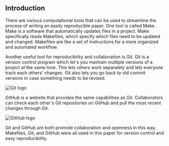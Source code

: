 
## Introduction

There are various computational tools that can be used to streamline the process of writing 
an easily reproducible paper. One tool is called Make. Make is a software that automatically 
updates files in a project. Make specifically reads Makefiles, which specify which files need to 
be updated and changed. Makefiles are like a set of instructions for a more organized and automated 
workflow. 

Another useful tool for reproducibility and collaboration is Git. Git is a version control 
program which let's you maintain multiple versions of a project at the same time. This lets others 
work separately and lets everyone track each others' changes. Git also lets you go back to old 
commit versions in case something needs to be revised.

![Git logo](C:/users/thomas/stat159/stat159-fall2016-project1/images/git-logo.png)

GitHub is a website that provides the same capabilities as Git. Collaborators can check each other's 
Git repositories on GitHub and pull the most recent changes through Git.

![GitHub logo](C:/users/thomas/stat159/stat159-fall2016-project1/images/github-logo.png)

Git and GitHub are both promote collaboration and openness in this way. Makefiles, Git, and GitHub
were all used in this paper for version control and easy reproducibility.